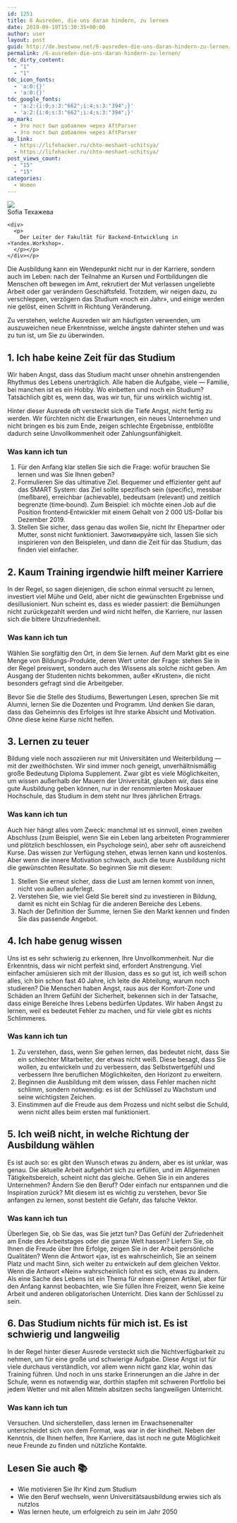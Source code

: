 ```yaml
---
id: 1251
title: 6 Ausreden, die uns daran hindern, zu lernen
date: 2019-09-19T15:30:35+00:00
author: user
layout: post
guid: http://de.bestwow.net/6-ausreden-die-uns-daran-hindern-zu-lernen/
permalink: /6-ausreden-die-uns-daran-hindern-zu-lernen/
tdc_dirty_content:
  - "1"
  - "1"
tdc_icon_fonts:
  - 'a:0:{}'
  - 'a:0:{}'
tdc_google_fonts:
  - 'a:2:{i:0;s:3:"662";i:4;s:3:"394";}'
  - 'a:2:{i:0;s:3:"662";i:4;s:3:"394";}'
ap_mark:
  - Это пост был добавлен через AftParser
  - Это пост был добавлен через AftParser
ap_link:
  - https://lifehacker.ru/chto-meshaet-uchitsya/
  - https://lifehacker.ru/chto-meshaet-uchitsya/
post_views_count:
  - "15"
  - "15"
categories:
  - Women
---
```

<div>
  <div>
    <img src="http://de.bestwow.net/wp-content/uploads/2019/09/6-otgovorok-kotorye-meshayut-nam-uchit-sya-1.jpg" />
  </div>
  
  <div>
    <div>
      Sofia Техажева
    </div>
    
    <div>
      <p>
        Der Leiter der Fakultät für Backend‑Entwicklung in «Yandex.Workshop».
      </p></p>
    </div></p>
  </div></p>
</div>

Die Ausbildung kann ein Wendepunkt nicht nur in der Karriere, sondern auch im Leben: nach der Teilnahme an Kursen und Fortbildungen die Menschen oft bewegen im Amt, rekrutiert der Mut verlassen ungeliebte Arbeit oder gar verändern Geschäftsfeld. Trotzdem, wir neigen dazu, zu verschleppen, verzögern das Studium «noch ein Jahr», und einige werden nie gelöst, einen Schritt in Richtung Veränderung.

Zu verstehen, welche Ausreden wir am häufigsten verwenden, um auszuweichen neue Erkenntnisse, welche ängste dahinter stehen und was zu tun ist, um Sie zu überwinden.

## 1. Ich habe keine Zeit für das Studium

Wir haben Angst, dass das Studium macht unser ohnehin anstrengenden Rhythmus des Lebens unerträglich. Alle haben die Aufgabe, viele — Familie, bei manchen ist es ein Hobby. Wo einbetten und noch ein Studium? Tatsächlich gibt es, wenn das, was wir tun, für uns wirklich wichtig ist.

Hinter dieser Ausrede oft versteckt sich die Tiefe Angst, nicht fertig zu werden. Wir fürchten nicht die Erwartungen, ein neues Unternehmen und nicht bringen es bis zum Ende, zeigen schlechte Ergebnisse, entblößte dadurch seine Unvollkommenheit oder Zahlungsunfähigkeit.

### Was kann ich tun

  1. Für den Anfang klar stellen Sie sich die Frage: wofür brauchen Sie lernen und was Sie Ihnen geben?
  2. Formulieren Sie das ultimative Ziel. Bequemer und effizienter geht auf das SMART System: das Ziel sollte spezifisch sein (specific), messbar (meßbare), erreichbar (achievable), bedeutsam (relevant) und zeitlich begrenzte (time‑bound). Zum Beispiel: ich möchte einen Job auf die Position frontend‑Entwickler mit einem Gehalt von 2 000 US-Dollar bis Dezember 2019.
  3. Stellen Sie sicher, dass genau das wollen Sie, nicht Ihr Ehepartner oder Mutter, sonst nicht funktioniert. Замотивируйте sich, lassen Sie sich inspirieren von den Beispielen, und dann die Zeit für das Studium, das finden viel einfacher.

## 2. Kaum Training irgendwie hilft meiner Karriere

In der Regel, so sagen diejenigen, die schon einmal versucht zu lernen, investiert viel Mühe und Geld, aber nicht die gewünschten Ergebnisse und desillusioniert. Nun scheint es, dass es wieder passiert: die Bemühungen nicht zurückgezahlt werden und wird nicht helfen, die Karriere, nur lassen sich die bittere Unzufriedenheit.

### Was kann ich tun

Wählen Sie sorgfältig den Ort, in dem Sie lernen. Auf dem Markt gibt es eine Menge von Bildungs-Produkte, deren Wert unter der Frage: stehen Sie in der Regel preiswert, sondern auch des Wissens als solche nicht geben. Am Ausgang der Studenten nichts bekommen, außer «Krusten», die nicht besonders gefragt sind die Arbeitgeber.

Bevor Sie die Stelle des Studiums, Bewertungen Lesen, sprechen Sie mit Alumni, lernen Sie die Dozenten und Programm. Und denken Sie daran, dass das Geheimnis des Erfolges ist Ihre starke Absicht und Motivation. Ohne diese keine Kurse nicht helfen.

## 3. Lernen zu teuer

Bildung viele noch assoziieren nur mit Universitäten und Weiterbildung — mit der zweithöchsten. Wir sind immer noch geneigt, unverhältnismäßig große Bedeutung Diploma Supplement. Zwar gibt es viele Möglichkeiten, um wissen außerhalb der Mauern der Universität, glauben wir, dass eine gute Ausbildung geben können, nur in der renommierten Moskauer Hochschule, das Studium in dem steht nur Ihres jährlichen Ertrags.

### Was kann ich tun

Auch hier hängt alles vom Zweck: manchmal ist es sinnvoll, einen zweiten Abschluss (zum Beispiel, wenn Sie ein Leben lang arbeiteten Programmierer und plötzlich beschlossen, ein Psychologe sein), aber sehr oft ausreichend Kurse. Das wissen zur Verfügung stehen, etwas lernen kann und kostenlos. Aber wenn die innere Motivation schwach, auch die teure Ausbildung nicht die gewünschten Resultate. So beginnen Sie mit diesem:

  1. Stellen Sie erneut sicher, dass die Lust am lernen kommt von innen, nicht von außen auferlegt.
  2. Verstehen Sie, wie viel Geld Sie bereit sind zu investieren in Bildung, damit es nicht ein Schlag für die anderen Bereiche des Lebens.
  3. Nach der Definition der Summe, lernen Sie den Markt kennen und finden Sie das passende Angebot.

## 4. Ich habe genug wissen

Uns ist es sehr schwierig zu erkennen, Ihre Unvollkommenheit. Nur die Erkenntnis, dass wir nicht perfekt sind, erfordert Anstrengung. Viel einfacher amüsieren sich mit der Illusion, dass es so gut ist, ich weiß schon alles, ich bin schon fast 40 Jahre, ich leite die Abteilung, warum noch studieren? Die Menschen haben Angst, raus aus der Komfort-Zone und Schäden an Ihrem Gefühl der Sicherheit, bekennen sich in der Tatsache, dass einige Bereiche Ihres Lebens bedürfen Updates. Wir haben Angst zu lernen, weil es bedeutet Fehler zu machen, und für viele gibt es nichts Schlimmeres.

### Was kann ich tun

  1. Zu verstehen, dass, wenn Sie gehen lernen, das bedeutet nicht, dass Sie ein schlechter Mitarbeiter, der etwas nicht weiß. Diese besagt, dass Sie wollen, zu entwickeln und zu verbessern, das Selbstwertgefühl und verbessern Ihre beruflichen Möglichkeiten, den Horizont zu erweitern.
  2. Beginnen die Ausbildung mit dem wissen, dass Fehler machen nicht schlimm, sondern notwendig: es ist der Schlüssel zu Wachstum und seine wichtigsten Zeichen.
  3. Einstimmen auf die Freude aus dem Prozess und nicht selbst die Schuld, wenn nicht alles beim ersten mal funktioniert.

## 5. Ich weiß nicht, in welche Richtung der Ausbildung wählen

Es ist auch so: es gibt den Wunsch etwas zu ändern, aber es ist unklar, was genau. Die aktuelle Arbeit aufgehört sich zu erfüllen, und im Allgemeinen Tätigkeitsbereich, scheint nicht das gleiche. Gehen Sie in ein anderes Unternehmen? Ändern Sie den Beruf? Oder einfach nur entspannen und die Inspiration zurück? Mit diesem ist es wichtig zu verstehen, bevor Sie anfangen zu lernen, sonst besteht die Gefahr, das falsche Vektor.

### Was kann ich tun

Überlegen Sie, ob Sie das, was Sie jetzt tun? Das Gefühl der Zufriedenheit am Ende des Arbeitstages oder die ganze Welt hassen? Liefern Sie, ob Ihnen die Freude über Ihre Erfolge, zeigen Sie in der Arbeit persönliche Qualitäten? Wenn die Antwort «ja», ist es wahrscheinlich, Sie an seinem Platz und macht Sinn, sich weiter zu entwickeln auf dem gleichen Vektor. Wenn die Antwort «Nein» wahrscheinlich lohnt es sich, etwas zu ändern. Als eine Sache des Lebens ist ein Thema für einen eigenen Artikel, aber für den Anfang kannst beobachten, wie Sie füllen Ihre Freizeit, wenn Sie keine Arbeit und anderen obligatorischen Unterricht. Dies kann der Schlüssel zu sein.

## 6. Das Studium nichts für mich ist. Es ist schwierig und langweilig

In der Regel hinter dieser Ausrede versteckt sich die Nichtverfügbarkeit zu nehmen, um für eine große und schwierige Aufgabe. Diese Angst ist für viele durchaus verständlich, vor allem wenn nicht ganz klar, wohin das Training führen. Und noch in uns starke Erinnerungen an die Jahre in der Schule, wenn es notwendig war, dorthin stapfen mit schweren Portfolio bei jedem Wetter und mit allen Mitteln absitzen sechs langweiligen Unterricht.

### Was kann ich tun

Versuchen. Und sicherstellen, dass lernen im Erwachsenenalter unterscheidet sich von dem Format, was war in der kindheit. Neben der Kenntnis, die Ihnen helfen, Ihre Karriere, das ist noch ne gute Möglichkeit neue Freunde zu finden und nützliche Kontakte.

<div>
  <h2 class="read-also__title">
    <span>Lesen Sie auch</span> <span>📚 </span>
  </h2>
  
  <ul class="read-also__list">
    <li>
      Wie motivieren Sie Ihr Kind zum Studium
    </li>
    <li>
      Wie den Beruf wechseln, wenn Universitätsausbildung erwies sich als nutzlos
    </li>
    <li>
      Was lernen heute, um erfolgreich zu sein im Jahr 2050
    </li>
  </ul>
</div>